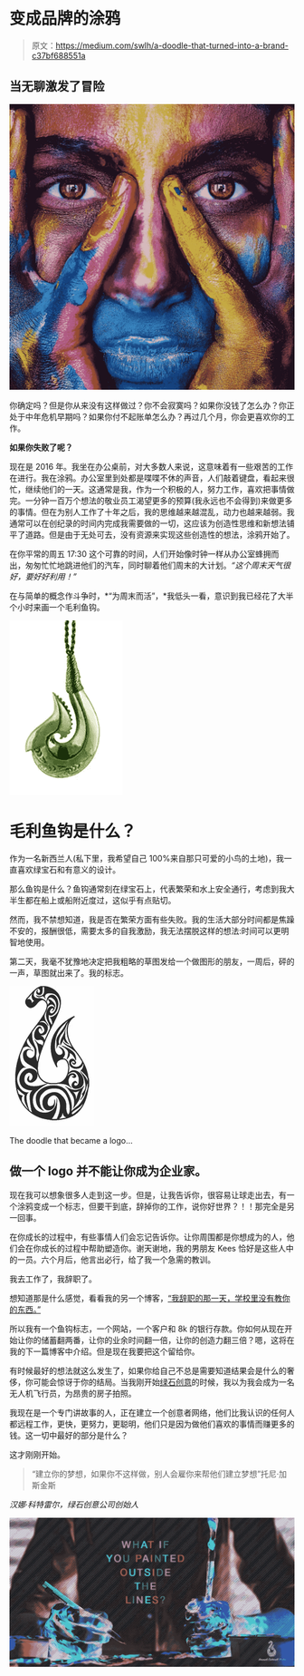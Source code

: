 # 变成品牌的涂鸦

> 原文：<https://medium.com/swlh/a-doodle-that-turned-into-a-brand-c37bf688551a>

## 当无聊激发了冒险

![](img/d41f6c4c988972c33d842bc92d0f92f5.png)

你确定吗？但是你从来没有这样做过？你不会寂寞吗？如果你没钱了怎么办？你正处于中年危机早期吗？如果你付不起账单怎么办？再过几个月，你会更喜欢你的工作。

**如果你失败了呢？**

现在是 2016 年。我坐在办公桌前，对大多数人来说，这意味着有一些艰苦的工作在进行。我在涂鸦。办公室里到处都是喋喋不休的声音，人们敲着键盘，看起来很忙，继续他们的一天。这通常是我，作为一个积极的人，努力工作，喜欢把事情做完。一分钟一百万个想法的敬业员工渴望更多的预算(我永远也不会得到)来做更多的事情。但在为别人工作了十年之后，我的思维越来越混乱，动力也越来越弱。我通常可以在创纪录的时间内完成我需要做的一切，这应该为创造性思维和新想法铺平了道路。但是由于无处可去，没有资源来实现这些创造性的想法，涂鸦开始了。

在你平常的周五 17:30 这个可靠的时间，人们开始像时钟一样从办公室蜂拥而出，匆匆忙忙地跳进他们的汽车，同时聊着他们周末的大计划。*“这个周末天气很好，要好好利用！”*

在与简单的概念作斗争时，*“为周末而活”，*我低头一看，意识到我已经花了大半个小时来画一个毛利鱼钩。

![](img/5637fca6a844e460d41b251032037824.png)

# 毛利鱼钩是什么？

作为一名新西兰人(私下里，我希望自己 100%来自那只可爱的小鸟的土地)，我一直喜欢绿宝石和有意义的设计。

那么鱼钩是什么？鱼钩通常刻在绿宝石上，代表繁荣和水上安全通行，考虑到我大半生都在船上或船附近度过，这似乎有点贴切。

然而，我不禁想知道，我是否在繁荣方面有些失败。我的生活大部分时间都是焦躁不安的，报酬很低，需要太多的自我激励，我无法摆脱这样的想法:时间可以更明智地使用。

第二天，我毫不犹豫地决定把我粗略的草图发给一个做图形的朋友，一周后，砰的一声，草图就出来了。我的标志。

![](img/e57029c13bf93e679a8c4e6efd8ba721.png)

The doodle that became a logo…

## 做一个 logo 并不能让你成为企业家。

现在我可以想象很多人走到这一步。但是，让我告诉你，很容易让球走出去，有一个涂鸦变成一个标志，但要干到底，辞掉你的工作，说你好世界？！！那完全是另一回事。

在你成长的过程中，有些事情人们会忘记告诉你。让你周围都是你想成为的人，他们会在你成长的过程中帮助塑造你。谢天谢地，我的男朋友 Kees 恰好是这些人中的一员。六个月后，他言出必行，给了我一个急需的教训。

我去工作了，我辞职了。

想知道那是什么感觉，看看我的另一个博客，[“我辞职的那一天，学校里没有教你的东西。”](/@hannahcotterell/the-day-i-quit-my-job-what-they-dont-teach-you-at-school-31e986ee2c54)

所以我有一个鱼钩标志，一个网站，一个客户和 8k 的银行存款。你如何从现在开始让你的储蓄翻两番，让你的业余时间翻一倍，让你的创造力翻三倍？嗯，这将在我的下一篇博客中介绍。但是现在我要把这个留给你。

有时候最好的想法就这么发生了，如果你给自己不总是需要知道结果会是什么的奢侈，你可能会惊讶于你的结局。当我刚开始[绿石创意](http://www.greenstonecreative.com)的时候，我以为我会成为一名无人机飞行员，为昂贵的房子拍照。

我现在是一个专门讲故事的人，正在建立一个创意者网络，他们比我认识的任何人都远程工作，更快，更努力，更聪明，他们只是因为做他们喜欢的事情而赚更多的钱。这一切中最好的部分是什么？

这才刚刚开始。

> “建立你的梦想，如果你不这样做，别人会雇你来帮他们建立梦想”托尼·加斯金斯

*汉娜·科特雷尔，绿石创意公司创始人*

![](img/9b897f5601acb752d0b1666287f18099.png)